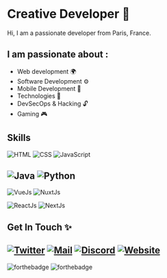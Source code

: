 # Creative Developer 🎨

Hi, I am a passionate developer from Paris, France.

## I am passionate about :
- Web development 🌍
- Software Development ⚙
- Mobile Development 📱
- Technologies 🧪
- DevSecOps & Hacking 🔓
- Gaming 🎮

## Skills
![HTML](https://img.shields.io/badge/HTML-F16529?style=for-the-badge) ![CSS](https://img.shields.io/badge/CSS-2965f1?style=for-the-badge) ![JavaScript](https://img.shields.io/badge/JavaScript-F0DB4F?style=for-the-badge)

![Java](https://img.shields.io/badge/Java-007396?style=for-the-badge)
![Python](https://img.shields.io/badge/Python-4B8BBE?style=for-the-badge)
---
![VueJs](https://img.shields.io/badge/VueJs-42b883?style=for-the-badge)
![NuxtJs](https://img.shields.io/badge/NuxtJs-41b883?style=for-the-badge)

![ReactJs](https://img.shields.io/badge/ReactJs-61DBFB?style=for-the-badge)
![NextJs](https://img.shields.io/badge/NextJs-black?style=for-the-badge)

## Get In Touch ✨

[![Twitter](https://img.shields.io/badge/Twitter-1DA1F2?style=for-the-badge)](https://twitter.com/ArthurDanj)
[![Mail](https://img.shields.io/badge/Mail-EA4335?style=for-the-badge)](mailto:contact@arthurdanjou.fr)
[![Discord](https://img.shields.io/badge/Discord-738ADB?style=for-the-badge)](https://discord.com/invite/Y49t58b)
[![Website](https://img.shields.io/badge/Website-fcba03?style=for-the-badge)](https://arthurdanjou.fr)
---
![forthebadge](https://forthebadge.com/images/badges/built-by-developers.svg)
![forthebadge](https://forthebadge.com/images/badges/built-with-love.svg)

